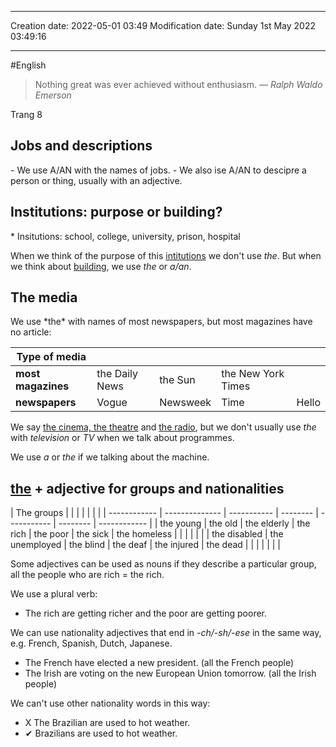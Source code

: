 

----
Creation date: 2022-05-01 03:49
Modification date: Sunday 1st May 2022 03:49:16

----

#English 

> Nothing great was ever achieved without enthusiasm.
> — <cite>Ralph Waldo Emerson</cite>

Trang 8
<h2>Jobs and descriptions</h2>
- We use A/AN with the names of jobs.
- We also ise A/AN to descipre a person or thing, usually with an adjective.

<h2>Institutions: purpose or building?</h2>
* Insitutions: school, college, university, prison, hospital

When we think of the purpose of this <u>intitutions</u> we don't use *the*.
But when we think about <u>building</u>, we use *the* or *a/an*.
<h2>The media</h2>
We use *the* with names of most newspapers, but most magazines have no article:

| **Type of media**  |                |          |                    |       |
| ------------------ | -------------- | -------- | ------------------ | ----- |
| **most magazines** | the Daily News | the Sun  | the New York Times |       |
| **newspapers**     | Vogue          | Newsweek | Time               | Hello |

We say <u>the cinema, the theatre</u> and <u>the radio</u>, but we don't usually use *the* with *television* or *TV* when we talk about programmes.

We use *a* or *the* if we talking about the machine.
<h2> <u>the</u> + adjective for groups and nationalities</h2>
| The groups   |                |             |          |             |          |              |   
| ------------ | -------------- | ----------- | -------- | ----------- | -------- | ------------ | 
| the young    | the old        | the elderly | the rich | the poor    | the sick | the homeless |     |     |     |     |     |
| the disabled | the unemployed | the blind   | the deaf | the injured | the dead |              |     |     |     |     |     |

Some adjectives can be used as nouns if they describe a particular group, all the people who are rich = the rich.

We use a plural verb:
- The rich are getting richer and the poor are getting poorer.

We can use nationality adjectives that end in *-ch/-sh/-ese* in the same way,
e.g. French, Spanish, Dutch, Japanese.
- The French have elected a new president. (all the French people)
- The Irish are voting on the new European Union tomorrow. (all the Irish people)

We can't use other nationality words in this way: 
- X The Brazilian are used to hot weather. 
- ✔ Brazilians are used to hot weather.